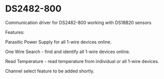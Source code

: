# DS2482-800
 Communication driver for DS2482-800 working with DS18B20 sensors

Features:

 Parasitic Power Supply for all 1-wire devices online. 
 
 One Wire Search - find and identify all 1-wire devices online.

 Read Temperature - read temperature from individual or all 1-wire devices.

Channel select feature to be added shortly.
